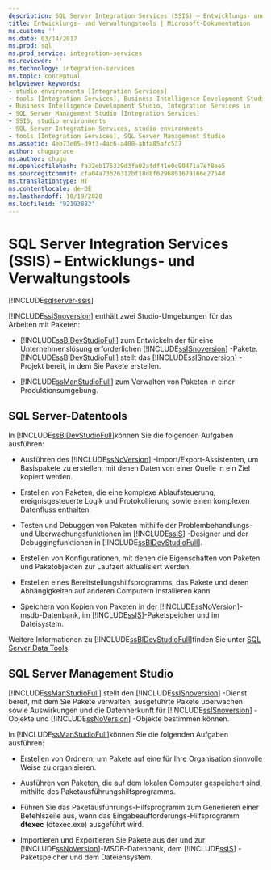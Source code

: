 ```yaml
---
description: SQL Server Integration Services (SSIS) – Entwicklungs- und Verwaltungstools
title: Entwicklungs- und Verwaltungstools | Microsoft-Dokumentation
ms.custom: ''
ms.date: 03/14/2017
ms.prod: sql
ms.prod_service: integration-services
ms.reviewer: ''
ms.technology: integration-services
ms.topic: conceptual
helpviewer_keywords:
- studio environments [Integration Services]
- tools [Integration Services], Business Intelligence Development Studio
- Business Intelligence Development Studio, Integration Services in
- SQL Server Management Studio [Integration Services]
- SSIS, studio environments
- SQL Server Integration Services, studio environments
- tools [Integration Services], SQL Server Management Studio
ms.assetid: 4eb73e65-d9f3-4ac6-a408-abfa85afc537
author: chugugrace
ms.author: chugu
ms.openlocfilehash: fa32eb175339d3fa02afdf41e0c90471a7ef8ee5
ms.sourcegitcommit: cfa04a73b26312bf18d8f6296891679166e2754d
ms.translationtype: HT
ms.contentlocale: de-DE
ms.lasthandoff: 10/19/2020
ms.locfileid: "92193882"
---
```

# <a name="integration-services-ssis-development-and-management-tools"></a>SQL Server Integration Services (SSIS) – Entwicklungs- und Verwaltungstools

[!INCLUDE[sqlserver-ssis](../includes/applies-to-version/sqlserver-ssis.md)]


  [!INCLUDE[ssISnoversion](../includes/ssisnoversion-md.md)] enthält zwei Studio-Umgebungen für das Arbeiten mit Paketen:  
  
-   [!INCLUDE[ssBIDevStudioFull](../includes/ssbidevstudiofull-md.md)] zum Entwickeln der für eine Unternehmenslösung erforderlichen [!INCLUDE[ssISnoversion](../includes/ssisnoversion-md.md)] -Pakete. [!INCLUDE[ssBIDevStudioFull](../includes/ssbidevstudiofull-md.md)] stellt das [!INCLUDE[ssISnoversion](../includes/ssisnoversion-md.md)] -Projekt bereit, in dem Sie Pakete erstellen.  
  
-   [!INCLUDE[ssManStudioFull](../includes/ssmanstudiofull-md.md)] zum Verwalten von Paketen in einer Produktionsumgebung.  
  
## <a name="sql-server-data-tools"></a>SQL Server-Datentools  
 In [!INCLUDE[ssBIDevStudioFull](../includes/ssbidevstudiofull-md.md)]können Sie die folgenden Aufgaben ausführen:  
  
-   Ausführen des [!INCLUDE[ssNoVersion](../includes/ssnoversion-md.md)] -Import/Export-Assistenten, um Basispakete zu erstellen, mit denen Daten von einer Quelle in ein Ziel kopiert werden.  
  
-   Erstellen von Paketen, die eine komplexe Ablaufsteuerung, ereignisgesteuerte Logik und Protokollierung sowie einen komplexen Datenfluss enthalten.  
  
-   Testen und Debuggen von Paketen mithilfe der Problembehandlungs- und Überwachungsfunktionen im [!INCLUDE[ssIS](../includes/ssis-md.md)] -Designer und der Debuggingfunktionen in [!INCLUDE[ssBIDevStudioFull](../includes/ssbidevstudiofull-md.md)].  
  
-   Erstellen von Konfigurationen, mit denen die Eigenschaften von Paketen und Paketobjekten zur Laufzeit aktualisiert werden.  
  
-   Erstellen eines Bereitstellungshilfsprogramms, das Pakete und deren Abhängigkeiten auf anderen Computern installieren kann.  
  
-   Speichern von Kopien von Paketen in der [!INCLUDE[ssNoVersion](../includes/ssnoversion-md.md)]-msdb-Datenbank, im [!INCLUDE[ssIS](../includes/ssis-md.md)]-Paketspeicher und im Dateisystem.  
  
 Weitere Informationen zu [!INCLUDE[ssBIDevStudioFull](../includes/ssbidevstudiofull-md.md)]finden Sie unter [SQL Server Data Tools](/previous-versions/sql/sql-server-data-tools/hh272686(v=vs.103)).  
  
## <a name="sql-server-management-studio"></a>SQL Server Management Studio  
 [!INCLUDE[ssManStudioFull](../includes/ssmanstudiofull-md.md)] stellt den [!INCLUDE[ssISnoversion](../includes/ssisnoversion-md.md)] -Dienst bereit, mit dem Sie Pakete verwalten, ausgeführte Pakete überwachen sowie Auswirkungen und die Datenherkunft für [!INCLUDE[ssISnoversion](../includes/ssisnoversion-md.md)] -Objekte und [!INCLUDE[ssNoVersion](../includes/ssnoversion-md.md)] -Objekte bestimmen können.  
  
 In [!INCLUDE[ssManStudioFull](../includes/ssmanstudiofull-md.md)]können Sie die folgenden Aufgaben ausführen:  
  
-   Erstellen von Ordnern, um Pakete auf eine für Ihre Organisation sinnvolle Weise zu organisieren.  
  
-   Ausführen von Paketen, die auf dem lokalen Computer gespeichert sind, mithilfe des Paketausführungshilfsprogramms.  
  
-   Führen Sie das Paketausführungs-Hilfsprogramm zum Generieren einer Befehlszeile aus, wenn das Eingabeaufforderungs-Hilfsprogramm **dtexec** (dtexec.exe) ausgeführt wird.  
  
-   Importieren und Exportieren Sie Pakete aus der und zur [!INCLUDE[ssNoVersion](../includes/ssnoversion-md.md)]-MSDB-Datenbank, dem  [!INCLUDE[ssIS](../includes/ssis-md.md)] -Paketspeicher und dem Dateiensystem.